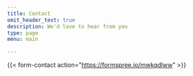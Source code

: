 ```yaml
---
title: Contact
omit_header_text: true
description: We'd love to hear from you
type: page
menu: main

---
```


{{< form-contact action="https://formspree.io/mwkqdlww"  >}}
